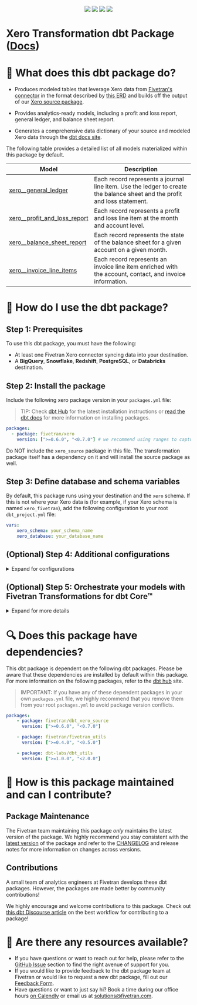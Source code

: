 <p align="center">
    <a alt="License"
        href="https://github.com/fivetran/dbt_xero/blob/main/LICENSE">
        <img src="https://img.shields.io/badge/License-Apache%202.0-blue.svg" /></a>
    <a alt="dbt-core">
        <img src="https://img.shields.io/badge/dbt_Core™_version->=1.3.0_,<2.0.0-orange.svg" /></a>
    <a alt="Maintained?">
        <img src="https://img.shields.io/badge/Maintained%3F-yes-green.svg" /></a>
    <a alt="PRs">
        <img src="https://img.shields.io/badge/Contributions-welcome-blueviolet" /></a>
</p>

# Xero Transformation dbt Package ([Docs](https://fivetran.github.io/dbt_xero/))
# 📣 What does this dbt package do?
- Produces modeled tables that leverage Xero data from [Fivetran's connector](https://fivetran.com/docs/applications/xero) in the format described by [this ERD](https://fivetran.com/docs/applications/xero#schemainformation) and builds off the output of our [Xero source package](https://github.com/fivetran/dbt_xero_source).

- Provides analytics-ready models, including a profit and loss report, general ledger, and balance sheet report.
- Generates a comprehensive data dictionary of your source and modeled Xero data through the [dbt docs site](https://fivetran.github.io/dbt_xero/).

The following table provides a detailed list of all models materialized within this package by default. 

| **Model**                | **Description**                                                                                      |
| ----------------------------- | ---------------------------------------------------------------------------------------------------------------------- |
| [xero__general_ledger](https://github.com/fivetran/dbt_xero/blob/main/models/xero__general_ledger.sql)          | Each record represents a journal line item. Use the ledger to create the balance sheet and the profit and loss statement. |
| [xero__profit_and_loss_report](https://github.com/fivetran/dbt_xero/blob/main/models/xero__profit_and_loss_report.sql)  | Each record represents a profit and loss line item at the month and account level.                                     |
| [xero__balance_sheet_report](https://github.com/fivetran/dbt_xero/blob/main/models/xero__balance_sheet_report.sql)    | Each record represents the state of the balance sheet for a given account on a given month.                            |
| [xero__invoice_line_items](https://github.com/fivetran/dbt_xero/blob/main/models/xero__invoice_line_items.sql)      | Each record represents an invoice line item enriched with the account, contact, and invoice information.                   |

# 🎯 How do I use the dbt package?

## Step 1: Prerequisites
To use this dbt package, you must have the following:

- At least one Fivetran Xero connector syncing data into your destination.
- A **BigQuery**, **Snowflake**, **Redshift**, **PostgreSQL**, or **Databricks** destination.

## Step 2: Install the package
Include the following xero package version in your `packages.yml` file:
> TIP: Check [dbt Hub](https://hub.getdbt.com/) for the latest installation instructions or [read the dbt docs](https://docs.getdbt.com/docs/package-management) for more information on installing packages.
```yaml
packages:
  - package: fivetran/xero
    version: [">=0.6.0", "<0.7.0"] # we recommend using ranges to capture non-breaking changes automatically
```
Do NOT include the `xero_source` package in this file. The transformation package itself has a dependency on it and will install the source package as well.
## Step 3: Define database and schema variables
By default, this package runs using your destination and the `xero` schema. If this is not where your Xero data is (for example, if your Xero schema is named `xero_fivetran`), add the following configuration to your root `dbt_project.yml` file:

```yml
vars:
    xero_schema: your_schema_name
    xero_database: your_database_name 
```

## (Optional) Step 4: Additional configurations

<details><summary>Expand for configurations</summary>

## Note about currency gains

If you are using multi-currency accounting in Xero, you are likely to have unrealized currency gains as part of your profit and loss statement. These gains/losses do not exist within the actual journals in Xero. As a result, you will find that those lines are missing from the outputs of this package. All realised currency gains will be present and your balance sheet will still balance.

### Unioning Multiple Xero Connectors
If you have multiple Xero connectors in Fivetran and would like to use this package on all of them simultaneously, we have provided functionality to do so. The package will union all of the data together and pass the unioned table into the transformations. You will be able to see which source it came from in the `source_relation` column of each model. To use this functionality, you will need to set **either** (**note that you cannot use both**) the `union_schemas` or `union_databases` variables:

```yml
# dbt_project.yml
...
config-version: 2
vars:
  xero_source:
    union_schemas: ['xero_us','xero_ca'] # use this if the data is in different schemas/datasets of the same database/project
    union_databases: ['xero_us','xero_ca'] # use this if the data is in different databases/projects but uses the same schema name
```

### Disabling and Enabling Models

When setting up your Xero connection in Fivetran, it is possible that not every table this package expects will be synced. This can occur because you either don't use that functionality in Xero or have actively decided to not sync some tables. In order to disable the relevant functionality in the package, you will need to add the relevant variables.

By default, all variables are assumed to be `true`. You only need to add variables for the tables you would like to disable:

```yml
# dbt_project.yml

config-version: 2

vars:
    xero__using_credit_note: false                      # default is true
    xero__using_bank_transaction: false                 # default is true
```

For additional configurations for the source models, visit the [Xero source package](https://github.com/fivetran/dbt_xero_source).

### Changing the Build Schema
By default this package will build the Xero Source staging models within a schema titled (<target_schema> + `_stg_xero`) and the Xero final transform models within a schema titled (<target_schema> + `_xero`) in your target database. 
To overwrite this behavior, add the following configuration to your `dbt_project.yml` file:

```yml
# dbt_project.yml

...
models:
    xero:
        +schema: my_new_final_models_schema # leave blank for just the target_schema
    xero_source:
        +schema: my_new_staging_models_schema # leave blank for just the target_schema

```
### Change the source table references
If an individual source table has a different name than the package expects, add the table name as it appears in your destination to the respective variable:

> IMPORTANT: See this project's [`dbt_project.yml`](https://github.com/fivetran/dbt_xero/blob/main/dbt_project.yml) variable declarations to see the expected names.

```yml
vars:
    xero_<default_source_table_name>_identifier: your_table_name 
```

</details>

## (Optional) Step 5: Orchestrate your models with Fivetran Transformations for dbt Core™  
<details><summary>Expand for more details</summary>

Fivetran offers the ability for you to orchestrate your dbt project through [Fivetran Transformations for dbt Core™](https://fivetran.com/docs/transformations/dbt). Learn how to set up your project for orchestration through Fivetran in our [Transformations for dbt Core setup guides](https://fivetran.com/docs/transformations/dbt#setupguide).

</details>

# 🔍 Does this package have dependencies?
This dbt package is dependent on the following dbt packages. Please be aware that these dependencies are installed by default within this package. For more information on the following packages, refer to the [dbt hub](https://hub.getdbt.com/) site.
> IMPORTANT: If you have any of these dependent packages in your own `packages.yml` file, we highly recommend that you remove them from your root `packages.yml` to avoid package version conflicts.
    
```yml
packages:
    - package: fivetran/dbt_xero_source
      version: [">=0.6.0", "<0.7.0"]

    - package: fivetran/fivetran_utils
      version: [">=0.4.0", "<0.5.0"]

    - package: dbt-labs/dbt_utils
      version: [">=1.0.0", "<2.0.0"]
```
# 🙌 How is this package maintained and can I contribute?
## Package Maintenance
The Fivetran team maintaining this package _only_ maintains the latest version of the package. We highly recommend you stay consistent with the [latest version](https://hub.getdbt.com/fivetran/xero/latest/) of the package and refer to the [CHANGELOG](https://github.com/fivetran/dbt_xero/blob/main/CHANGELOG.md) and release notes for more information on changes across versions.

## Contributions
A small team of analytics engineers at Fivetran develops these dbt packages. However, the packages are made better by community contributions! 

We highly encourage and welcome contributions to this package. Check out [this dbt Discourse article](https://discourse.getdbt.com/t/contributing-to-a-dbt-package/657) on the best workflow for contributing to a package!

# 🏪 Are there any resources available?
- If you have questions or want to reach out for help, please refer to the [GitHub Issue](https://github.com/fivetran/dbt_xero/issues/new/choose) section to find the right avenue of support for you.
- If you would like to provide feedback to the dbt package team at Fivetran or would like to request a new dbt package, fill out our [Feedback Form](https://www.surveymonkey.com/r/DQ7K7WW).
- Have questions or want to just say hi? Book a time during our office hours [on Calendly](https://calendly.com/fivetran-solutions-team/fivetran-solutions-team-office-hours) or email us at solutions@fivetran.com.
